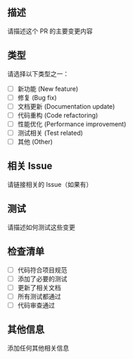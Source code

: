 ## 描述

请描述这个 PR 的主要变更内容

## 类型

请选择以下类型之一：
* [ ] 新功能 (New feature)
* [ ] 修复 (Bug fix)
* [ ] 文档更新 (Documentation update)
* [ ] 代码重构 (Code refactoring)
* [ ] 性能优化 (Performance improvement)
* [ ] 测试相关 (Test related)
* [ ] 其他 (Other)

## 相关 Issue

请链接相关的 Issue（如果有）

## 测试

请描述如何测试这些变更

## 检查清单

* [ ] 代码符合项目规范
* [ ] 添加了必要的测试
* [ ] 更新了相关文档
* [ ] 所有测试都通过
* [ ] 代码审查通过

## 其他信息

添加任何其他相关信息 

